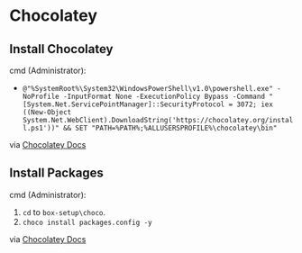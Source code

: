 # Chocolatey

## Install Chocolatey

cmd (Administrator):
 - `@"%SystemRoot%\System32\WindowsPowerShell\v1.0\powershell.exe" -NoProfile -InputFormat None -ExecutionPolicy Bypass -Command " [System.Net.ServicePointManager]::SecurityProtocol = 3072; iex ((New-Object System.Net.WebClient).DownloadString('https://chocolatey.org/install.ps1'))" && SET "PATH=%PATH%;%ALLUSERSPROFILE%\chocolatey\bin"`
 
 via [Chocolatey Docs](https://chocolatey.org/docs/installation)

## Install Packages

cmd (Administrator):
 1. `cd` to `box-setup\choco`.
 2. `choco install packages.config -y`
 
 via [Chocolatey Docs](https://chocolatey.org/docs/commandsinstall)

